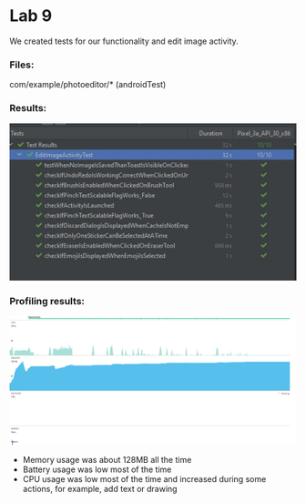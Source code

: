 # Lab 9

We created tests for our functionality and edit image activity.

### Files:
com/example/photoeditor/* (androidTest)

### Results:
![results](./img/tests_result.png)


### Profiling results:
![results](./img/profiling.png)

- Memory usage was about 128MB all the time
- Battery usage was low most of the time
- CPU usage was low most of the time and increased during some actions, for example, add text or drawing